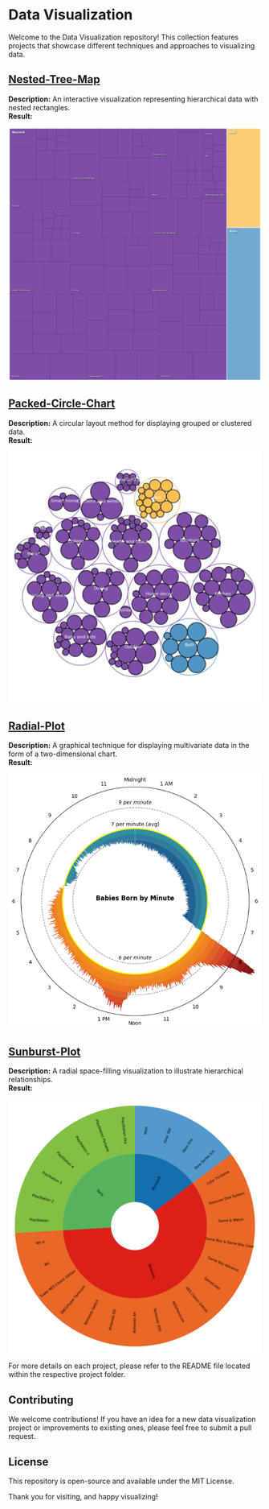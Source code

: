 # Data Visualization

Welcome to the Data Visualization repository! This collection features projects that showcase different techniques and approaches to visualizing data.

## [Nested-Tree-Map](/Nested-Tree-Map)
**Description:** An interactive visualization representing hierarchical data with nested rectangles.  
**Result:**

![Nested Tree Map Result](/Nested-Tree-Map/nested_tree_map_2.svg)

## [Packed-Circle-Chart](/Packed-Circle-Chart)
**Description:** A circular layout method for displaying grouped or clustered data.  
**Result:** 

![Packed Circle Chart Result](/Packed-Circle-Chart/result.svg)

## [Radial-Plot](/Radial-Plot)
**Description:** A graphical technique for displaying multivariate data in the form of a two-dimensional chart.  
**Result:**

![Radial Plot Result](/Radial-Plot/output.png)

## [Sunburst-Plot](/Sunburst-Plot)
**Description:** A radial space-filling visualization to illustrate hierarchical relationships.  
**Result:**

![Sunburst Plot Result](/Sunburst-Plot/output.png)

For more details on each project, please refer to the README file located within the respective project folder.

## Contributing

We welcome contributions! If you have an idea for a new data visualization project or improvements to existing ones, please feel free to submit a pull request.

## License

This repository is open-source and available under the MIT License.

Thank you for visiting, and happy visualizing!
